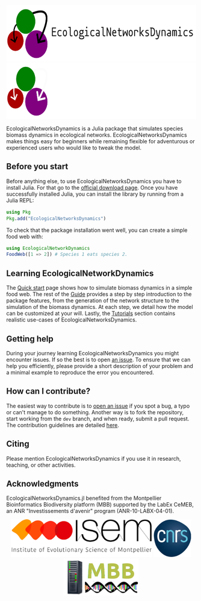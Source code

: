 <p align="center" width="100%">
    <img height="150" src="https://github.com/BecksLab/EcologicalNetworksDynamics.jl/blob/dev/docs/src/assets/ecologicalnetworksdynamics.svg#gh-light-mode-only">
    <img height="150" src="https://github.com/BecksLab/EcologicalNetworksDynamics.jl/blob/dev/docs/src/assets/ecologicalnetworksdynamics-dark.svg#gh-dark-mode-only">
</p>

EcologicalNetworksDynamics is a Julia package that simulates species biomass dynamics
in ecological networks.
EcologicalNetworksDynamics makes things easy for beginners
while remaining flexible for adventurous or experienced users
who would like to tweak the model.

## Before you start

Before anything else, to use EcologicalNetworksDynamics you have to install Julia.
For that go to the [official download page](https://julialang.org/downloads/).
Once you have successfully installed Julia,
you can install the library by running from a Julia REPL:

```julia
using Pkg
Pkg.add("EcologicalNetworksDynamics")
```

To check that the package installation went well,
you can create a simple food web with:

```julia
using EcologicalNetworkDynamics
FoodWeb([1 => 2]) # Species 1 eats species 2.
```

## Learning EcologicalNetworkDynamics

The [Quick start](https://github.com/BecksLab/EcologicalNetworksDynamics.jl/XXX)
page shows how to simulate biomass dynamics in a simple food web.
The rest of the
[Guide](https://github.com/BecksLab/EcologicalNetworksDynamics.jl/XXX)
provides a step by step introduction to the package features,
from the generation of the network structure to the simulation of the biomass dynamics.
At each step, we detail how the model can be customized at your will.
Lastly, the [Tutorials](https://github.com/BecksLab/EcologicalNetworksDynamics.jl/XXX)
section contains realistic use-cases of EcologicalNetworksDynamics.

## Getting help

During your journey learning EcologicalNetworksDynamics you might encounter issues.
If so the best is to open
[an issue](https://github.com/BecksLab/EcologicalNetworksDynamics.jl/issues).
To ensure that we can help you efficiently,
please provide a short description of your problem
and a minimal example to reproduce the error you encountered.

## How can I contribute?

The easiest way to contribute is to
[open an issue](https://github.com/BecksLab/EcologicalNetworksDynamics.jl/issues)
if you spot a bug, a typo or can't manage to do something.
Another way is to fork the repository,
start working from the `dev` branch,
and when ready, submit a pull request.
The contribution guidelines are detailed
[here](https://github.com/BecksLab/EcologicalNetworksDynamics.jl/blob/dev/CONTRIBUTING.md).

## Citing

Please mention EcologicalNetworksDynamics
if you use it in research, teaching, or other activities.

## Acknowledgments

EcologicalNetworksDynamics.jl benefited from
the Montpellier Bioinformatics Biodiversity platform (MBB) supported by the LabEx CeMEB,
an ANR "Investissements d'avenir" program (ANR-10-LABX-04-01).

<p align="center" width="100%">
    <img height="100" src="https://github.com/BecksLab/EcologicalNetworksDynamics.jl/blob/readme/docs/src/assets/isem.png">
    <img height="100" src="https://github.com/BecksLab/EcologicalNetworksDynamics.jl/blob/readme/docs/src/assets/cnrs.png">
    <img height="100" src="https://github.com/BecksLab/EcologicalNetworksDynamics.jl/blob/readme/docs/src/assets/mbb.png">
</p>
